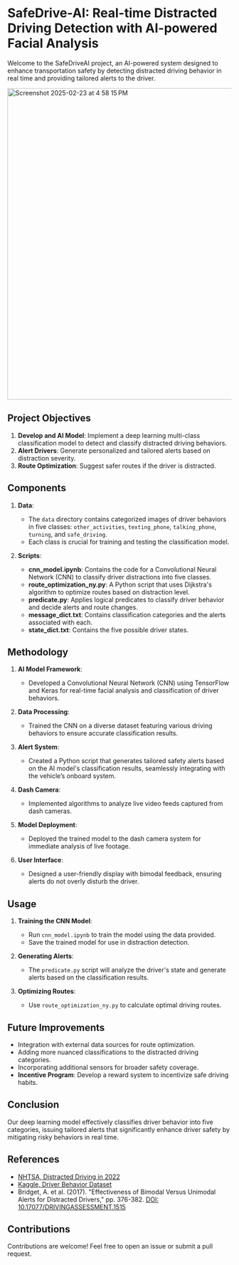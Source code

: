 # SafeDrive-AI: Real-time Distracted Driving Detection with AI-powered Facial Analysis

Welcome to the SafeDriveAI project, an AI-powered system designed to enhance transportation safety by detecting distracted driving behavior in real time and providing tailored alerts to the driver.

<img width="700" alt="Screenshot 2025-02-23 at 4 58 15 PM" src="https://github.com/user-attachments/assets/7d49bf8d-adc8-467f-bb8b-3e9d61875001" />

## Project Objectives
1. **Develop and AI Model**: Implement a deep learning multi-class classification model to detect and classify distracted driving behaviors.
2. **Alert Drivers**: Generate personalized and tailored alerts based on distraction severity.
3. **Route Optimization**: Suggest safer routes if the driver is distracted.

## Components
1. **Data**:
   - The `data` directory contains categorized images of driver behaviors in five classes: `other_activities`, `texting_phone`, `talking_phone`, `turning`, and `safe_driving`.
   - Each class is crucial for training and testing the classification model.

2. **Scripts**:
   - **cnn_model.ipynb**: Contains the code for a Convolutional Neural Network (CNN) to classify driver distractions into five classes.
   - **route_optimization_ny.py**: A Python script that uses Dijkstra's algorithm to optimize routes based on distraction level.
   - **predicate.py**: Applies logical predicates to classify driver behavior and decide alerts and route changes.
   - **message_dict.txt**: Contains classification categories and the alerts associated with each.
   - **state_dict.txt**: Contains the five possible driver states.

## Methodology
1. **AI Model Framework**:
   - Developed a Convolutional Neural Network (CNN) using TensorFlow and Keras for real-time facial analysis and classification of driver behaviors.

2. **Data Processing**:
   - Trained the CNN on a diverse dataset featuring various driving behaviors to ensure accurate classification results.

3. **Alert System**:
   - Created a Python script that generates tailored safety alerts based on the AI model's classification results, seamlessly integrating with the vehicle’s onboard system.

4. **Dash Camera**:
   - Implemented algorithms to analyze live video feeds captured from dash cameras.

5. **Model Deployment**:
   - Deployed the trained model to the dash camera system for immediate analysis of live footage.

6. **User Interface**:
   - Designed a user-friendly display with bimodal feedback, ensuring alerts do not overly disturb the driver.

## Usage
1. **Training the CNN Model**:
   - Run `cnn_model.ipynb` to train the model using the data provided.
   - Save the trained model for use in distraction detection.

2. **Generating Alerts**:
   - The `predicate.py` script will analyze the driver's state and generate alerts based on the classification results.

3. **Optimizing Routes**:
   - Use `route_optimization_ny.py` to calculate optimal driving routes.

## Future Improvements
- Integration with external data sources for route optimization.
- Adding more nuanced classifications to the distracted driving categories.
- Incorporating additional sensors for broader safety coverage.
- **Incentive Program**: Develop a reward system to incentivize safe driving habits.

## Conclusion
Our deep learning model effectively classifies driver behavior into five categories, issuing tailored alerts that significantly enhance driver safety by mitigating risky behaviors in real time.

## References
- [NHTSA, Distracted Driving in 2022](https://crashstats.nhtsa.dot.gov/Api/Public/ViewPublication/813559)
- [Kaggle, Driver Behavior Dataset](https://www.kaggle.com/datasets/robinreni/revitsone-5class/data)
- Bridget, A. et al. (2017). "Effectiveness of Bimodal Versus Unimodal Alerts for Distracted Drivers," pp. 376-382. [DOI: 10.17077/DRIVINGASSESSMENT.1515](https://doi.org/10.17077/DRIVINGASSESSMENT.1515)

## Contributions
Contributions are welcome! Feel free to open an issue or submit a pull request.


